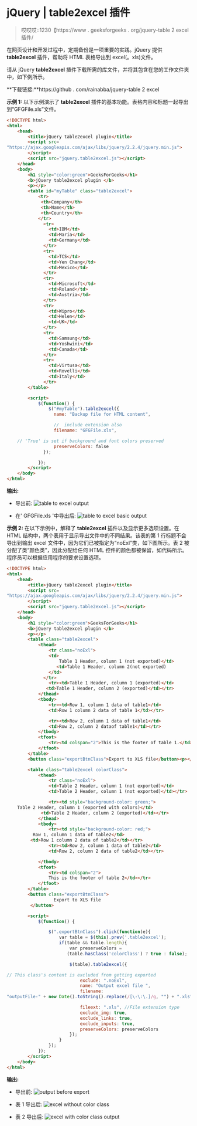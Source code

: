 # jQuery | table2excel 插件

> 哎哎哎::1230【https://www . geeksforgeeks . org/jquery-table 2 excel 插件/

在网页设计和开发过程中，定期备份是一项重要的实践。jQuery 提供 **table2excel** 插件，帮助将 HTML 表格导出到 excel(。xls)文件。

请从 jQuery **table2excel** 插件下载所需的库文件，并将其包含在您的工作文件夹中，如下例所示。

**下载链接:**https://github . com/rainabba/jquery-table 2 excel

**示例 1:** 以下示例演示了 **table2excel** 插件的基本功能。表格内容和标题一起导出到“GFGFile.xls”文件。

```html
<!DOCTYPE html>
<html>
    <head>
        <title>jQuery table2excel plugin</title>
        <script src=
"https://ajax.googleapis.com/ajax/libs/jquery/2.2.4/jquery.min.js">
        </script>
        <script src="jquery.table2excel.js"></script>
    </head>
    <body>
        <h1 style="color:green">GeeksForGeeks</h1>
        <b>jQuery table2excel plugin </b>
        <p></p>
        <table id="myTable" class="table2excel">
            <tr>
             <th>Company</th>
             <th>Name</th>
             <th>Country</th>
            </tr>
              <tr>
                <td>IBM</td>
                <td>Maria</td>
                <td>Germany</td>
              </tr>
              <tr>
                <td>TCS</td>
                <td>Yen Chang</td>
                <td>Mexico</td>
              </tr>
              <tr>
                <td>Microsoft</td>
                <td>Roland</td>
                <td>Austria</td>
              </tr>
              <tr>
                <td>Wipro</td>
                <td>Helen</td>
                <td>UK</td>
              </tr>
              <tr>
                <td>Samsung</td>
                <td>Yoshwini</td>
                <td>Canada</td>
              </tr>
              <tr>
                <td>Virtusa</td>
                <td>Rovelli</td>
                <td>Italy</td>
              </tr>
        </table>        

        <script>
            $(function() {
                $("#myTable").table2excel({
                  name: "Backup file for HTML content",

                  //  include extension also
                  filename: "GFGFile.xls",

    // 'True' is set if background and font colors preserved
                  preserveColors: false 
              });        

            });
        </script>
    </body>
</html>
```

**输出:**

*   导出前:
    ![](img/aa87c03922d66a7c40eb04c1fc39e6e9.png "table to excel output")

*   在' GFGFile.xls '中导出后:
    ![](img/38ecd975c8df312253e4a94f90391a48.png "table to excel basic output")

**示例 2:** 在以下示例中，解释了 **table2excel** 插件以及显示更多选项设置。在 HTML 结构中，两个表用于显示导出文件中的不同结果。该表的第 1 行标题不会导出到输出 excel 文件中，因为它们已被指定为“noExl”类，如下图所示。表 2 被分配了类“颜色类”，因此分配给任何 HTML 控件的颜色都被保留，如代码所示。程序员可以根据应用程序的要求设置选项。

```html
<!DOCTYPE html>
<html>
    <head>
        <title>jQuery table2excel plugin</title>
        <script src=
"https://ajax.googleapis.com/ajax/libs/jquery/2.2.4/jquery.min.js">
        </script>
        <script src="jquery.table2excel.js"></script>
    </head>
    <body>
        <h1 style="color:green">GeeksForGeeks</h1>
        <b>jQuery table2excel plugin </b>
        <p></p>
        <table class="table2excel">
            <thead>
                <tr class="noExl">
                <td>
                    Table 1 Header, column 1 (not exported)</td>
                   <td>Table 1 Header, column 2(not exported)
                </td>
              </tr>
                <tr><td>Table 1 Header, column 1 (exported)</td>
               <td>Table 1 Header, column 2 (exported)</td></tr>
            </thead>
            <tbody>
                <tr><td>Row 1, column 1 data of table1</td>
                <td>Row 1 column 2 data of table 1</td></tr>

                <tr><td>Row 2, column 1 data of table1</td>
                <td>Row 2, column 2 dataof table1</td></tr>
            </tbody>
            <tfoot>
                <tr><td colspan="2">This is the footer of table 1.</td></tr>
            </tfoot>
        </table>
        <button class="exportBtnClass">Export to XLS file</button><p></p>

        <table class="table2excel colorClass">
            <thead>
                <tr class="noExl">
                <td>Table 2 Header, column 1 (not exported)</td>
                <td>Table 2 Header, column 1 (not exported)</td></tr>

                <tr><td style="background-color: green;">
    Table 2 Header, column 1 (exported with colors)</td>
             <td>Table 2 Header, column 2 (exported)</td></tr>
            </thead>
            <tbody>
                <tr><td style="background-color: red;">
          Row 1, column 1 data of table2</td>
         <td>Row 1 column 2 data of table2</td></tr>
                <tr><td>Row 2, column 1 data of table2</td>
                <td>Row 2, column 2 data of table2</td></tr>

            </tbody>
            <tfoot>
                <tr><td colspan="2">
                This is the footer of table 2</td></tr>
            </tfoot>
        </table>
        <button class="exportBtnClass">
                  Export to XLS file
         </button>

        <script>
            $(function() {

                $(".exportBtnClass").click(function(e){
                    var table = $(this).prev('.table2excel');
                    if(table && table.length){
                        var preserveColors = 
                       (table.hasClass('colorClass') ? true : false);

                        $(table).table2excel({

// This class's content is excluded from getting exported
                            exclude: ".noExl", 
                            name: "Output excel file ",
                            filename: 
"outputFile-" + new Date().toString().replace(/[\-\:\.]/g, "") + ".xls",

                            fileext: ".xls", //File extension type
                            exclude_img: true,
                            exclude_links: true,
                            exclude_inputs: true,
                            preserveColors: preserveColors
                        });
                    }
                });        
            });
        </script>
    </body>
</html>
```

**输出:**

*   导出前:
    ![](img/0fd98cf5d852c8a5f854c63eda17f2b3.png "output before export")

*   表 1 导出后:
    ![](img/193e067879a3194abf04b638ecf86583.png "excel without color class")

*   表 2 导出后:
    ![](img/d3613b6e9a5902163a3629bfe90b664b.png "excel with color class output")